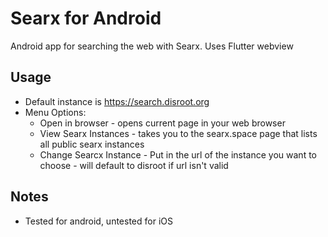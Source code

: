 # Searx for Android

Android app for searching the web with Searx. Uses Flutter webview

## Usage

* Default instance is https://search.disroot.org
* Menu Options:
  * Open in browser - opens current page in your web browser
  * View Searx Instances - takes you to the searx.space page that lists all public searx instances
  * Change Searcx Instance - Put in the url of the instance you want to choose - will default to disroot if url isn't valid

## Notes

* Tested for android, untested for iOS